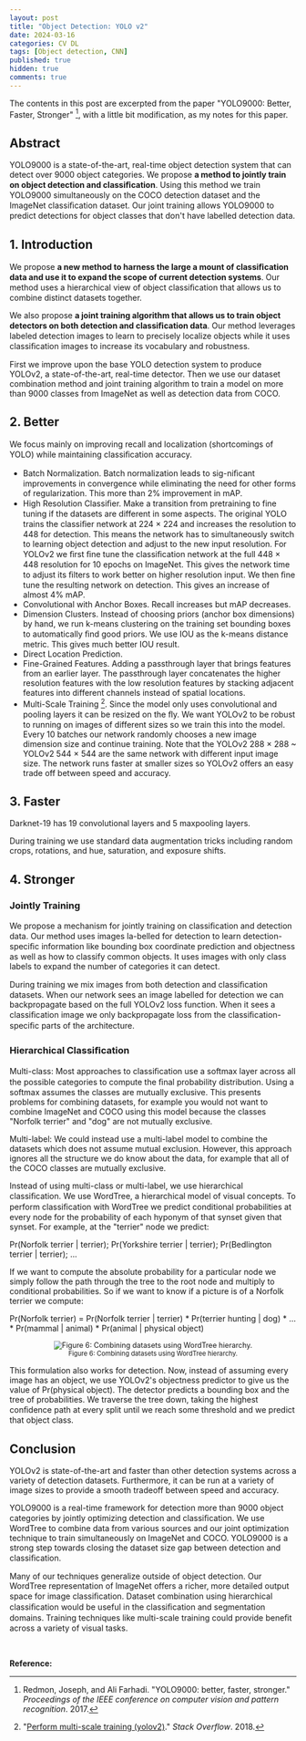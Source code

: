 ```yaml
---
layout: post
title: "Object Detection: YOLO v2"
date: 2024-03-16
categories: CV DL
tags: [Object detection, CNN]
published: true
hidden: true
comments: true
---
```


The contents in this post are excerpted from the paper "YOLO9000: Better, Faster, Stronger" [^1], with a little bit modification, as my notes for this paper. 

## Abstract

YOLO9000 is a state-of-the-art, real-time object detection system that can detect over 9000 object categories. We propose **a method to jointly train on object detection and classiﬁcation**. Using this method we train YOLO9000 simultaneously on the COCO detection dataset and the ImageNet classiﬁcation dataset. Our joint training allows YOLO9000 to predict detections for object classes that don't have labelled detection data.

## 1. Introduction

We propose **a new method to harness the large a mount of classiﬁcation data and use it to expand the scope of current detection systems**. Our method uses a hierarchical view of object classiﬁcation that allows us to combine distinct datasets together.

We also propose **a joint training algorithm that allows us to train object detectors on both detection and classiﬁcation data**. Our method leverages labeled detection images to learn to precisely localize objects while it uses classiﬁcation images to increase its vocabulary and robustness.

First we improve upon the base YOLO detection system to produce YOLOv2, a state-of-the-art, real-time detector. Then we use our dataset combination method and joint training algorithm to train a model on more than 9000 classes from ImageNet as well as detection data from COCO.

## 2. Better

We focus mainly on improving recall and localization (shortcomings of YOLO) while maintaining classiﬁcation accuracy.

* Batch Normalization. Batch normalization leads to sig-niﬁcant improvements in convergence while eliminating the need for other forms of regularization. This more than 2% improvement in mAP.
* High Resolution Classiﬁer. Make a transition from pretraining to fine tuning if the datasets are different in some aspects. The original YOLO trains the classiﬁer network at 224 × 224 and increases the resolution to 448 for detection. This means the network has to simultaneously switch to learning object detection and adjust to the new input resolution. For YOLOv2 we ﬁrst ﬁne tune the classiﬁcation network at the full 448 × 448 resolution for 10 epochs on ImageNet. This gives the network time to adjust its ﬁlters to work better on higher resolution input. We then ﬁne tune the resulting network on detection. This gives an increase of almost 4% mAP.
* Convolutional with Anchor Boxes. Recall increases but mAP decreases.
* Dimension Clusters. Instead of choosing priors (anchor box dimensions) by hand, we run k-means clustering on the training set bounding boxes to automatically ﬁnd good priors. We use IOU as the k-means distance metric. This gives much better IOU result.
* Direct Location Prediction.
* Fine-Grained Features. Adding a passthrough layer that brings features from an earlier layer. The passthrough layer concatenates the higher resolution features with the low resolution features by stacking adjacent features into different channels instead of spatial locations.
* Multi-Scale Training [^2]. Since the model only uses convolutional and pooling layers it can be resized on the ﬂy. We want YOLOv2 to be robust to running on images of different sizes so we train this into the model. Every 10 batches our network randomly chooses a new image dimension size and continue training. Note that the YOLOv2 288 × 288 ~ YOLOv2 544 × 544 are the same network with different input image size. The network runs faster at smaller sizes so YOLOv2 offers an easy trade off between speed and accuracy.

## 3. Faster

Darknet-19 has 19 convolutional layers and 5 maxpooling layers.

During training we use standard data augmentation tricks including random crops, rotations, and hue, saturation, and exposure shifts.

## 4. Stronger

### Jointly Training

We propose a mechanism for jointly training on classiﬁcation and detection data. Our method uses images la-belled for detection to learn detection-speciﬁc information like bounding box coordinate prediction and objectness as well as how to classify common objects. It uses images with only class labels to expand the number of categories it can detect.

During training we mix images from both detection and classiﬁcation datasets. When our network sees an image labelled for detection we can backpropagate based on the full YOLOv2 loss function. When it sees a classiﬁcation image we only backpropagate loss from the classiﬁcation-speciﬁc parts of the architecture.

### Hierarchical Classiﬁcation

Multi-class: Most approaches to classiﬁcation use a softmax layer across all the possible categories to compute the ﬁnal probability distribution. Using a softmax assumes the classes are mutually exclusive. This presents problems for combining datasets, for example you would not want to combine ImageNet and COCO using this model because the classes "Norfolk terrier" and "dog" are not mutually exclusive.

Multi-label: We could instead use a multi-label model to combine the datasets which does not assume mutual exclusion. However, this approach ignores all the structure we do know about the data, for example that all of the COCO classes are mutually exclusive.

Instead of using multi-class or multi-label, we use hierarchical classiﬁcation. We use WordTree, a hierarchical model of visual concepts. To perform classiﬁcation with WordTree we predict conditional probabilities at every node for the probability of each hyponym of that synset given that synset. For example, at the "terrier" node we predict:

Pr(Norfolk terrier | terrier); Pr(Yorkshire terrier | terrier); Pr(Bedlington terrier | terrier); ...

If we want to compute the absolute probability for a particular node we simply follow the path through the tree to the root node and multiply to conditional probabilities. So if we want to know if a picture is of a Norfolk terrier we compute:

Pr(Norfolk terrier) = Pr(Norfolk terrier | terrier) * Pr(terrier hunting | dog) * ... * Pr(mammal | animal) * Pr(animal | physical object)

<div align='center'>
<figure>
<img src="https://d3i71xaburhd42.cloudfront.net/7d39d69b23424446f0400ef603b2e3e22d0309d6/8-Figure6-1.png" alt="Figure 6: Combining datasets using WordTree hierarchy." style="zoom:90%;" />
<figcaption style="font-size:80%;"> Figure 6: Combining datasets using WordTree hierarchy. </figcaption>
</figure>
</div>

This formulation also works for detection. Now, instead of assuming every image has an object, we use YOLOv2's objectness predictor to give us the value of Pr(physical object). The detector predicts a bounding box and the tree of probabilities. We traverse the tree down, taking the highest conﬁdence path at every split until we reach some threshold and we predict that object class.

## Conclusion

YOLOv2 is state-of-the-art and faster than other detection systems across a variety of detection datasets. Furthermore, it can be run at a variety of image sizes to provide a smooth tradeoff between speed and accuracy.

YOLO9000 is a real-time framework for detection more than 9000 object categories by jointly optimizing detection and classiﬁcation. We use WordTree to combine data from various sources and our joint optimization technique to train simultaneously on ImageNet and COCO. YOLO9000 is a strong step towards closing the dataset size gap between detection and classiﬁcation.

Many of our techniques generalize outside of object detection. Our WordTree representation of ImageNet offers a richer, more detailed output space for image classiﬁcation. Dataset combination using hierarchical classiﬁcation would be useful in the classiﬁcation and segmentation domains. Training techniques like multi-scale training could provide beneﬁt across a variety of visual tasks.

<br>

**Reference:**

[^1]: Redmon, Joseph, and Ali Farhadi. "YOLO9000: better, faster, stronger." *Proceedings of the IEEE conference on computer vision and pattern recognition*. 2017.
[^2]: "[Perform multi-scale training (yolov2)](https://stackoverflow.com/questions/50005852)." *Stack Overflow*. 2018.
